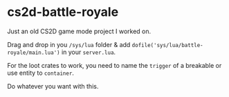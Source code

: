 # cs2d-battle-royale
Just an old CS2D game mode project I worked on.

Drag and drop in you `/sys/lua` folder & add `dofile('sys/lua/battle-royale/main.lua')` in your `server.lua`.

For the loot crates to work, you need to name the `trigger` of a breakable or use entity to `container`.

Do whatever you want with this.
